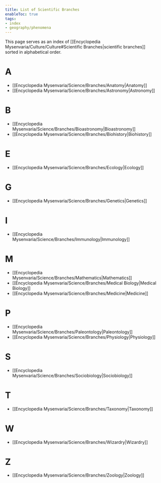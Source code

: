 ```yaml
---
title: List of Scientific Branches
enableToc: true
tags:
- index
- geography/phenomena
---
```


This page serves as an index of [[Encyclopedia Mysenvaria/Culture/Culture#Scientific Branches|scientific branches]] sorted in alphabetical order.

# A
- [[Encyclopedia Mysenvaria/Science/Branches/Anatomy|Anatomy]]
- [[Encyclopedia Mysenvaria/Science/Branches/Astronomy|Astronomy]]
# B
- [[Encyclopedia Mysenvaria/Science/Branches/Bioastronomy|Bioastronomy]]
- [[Encyclopedia Mysenvaria/Science/Branches/Biohistory|Biohistory]]
# E
- [[Encyclopedia Mysenvaria/Science/Branches/Ecology|Ecology]]
# G
- [[Encyclopedia Mysenvaria/Science/Branches/Genetics|Genetics]]
# I
- [[Encyclopedia Mysenvaria/Science/Branches/Immunology|Immunology]]
# M
- [[Encyclopedia Mysenvaria/Science/Branches/Mathematics|Mathematics]]
- [[Encyclopedia Mysenvaria/Science/Branches/Medical Biology|Medical Biology]]
- [[Encyclopedia Mysenvaria/Science/Branches/Medicine|Medicine]]
# P
- [[Encyclopedia Mysenvaria/Science/Branches/Paleontology|Paleontology]]
- [[Encyclopedia Mysenvaria/Science/Branches/Physiology|Physiology]]
# S
- [[Encyclopedia Mysenvaria/Science/Branches/Sociobiology|Sociobiology]]
# T
- [[Encyclopedia Mysenvaria/Science/Branches/Taxonomy|Taxonomy]]
# W
- [[Encyclopedia Mysenvaria/Science/Branches/Wizardry|Wizardry]]
# Z
- [[Encyclopedia Mysenvaria/Science/Branches/Zoology|Zoology]]
